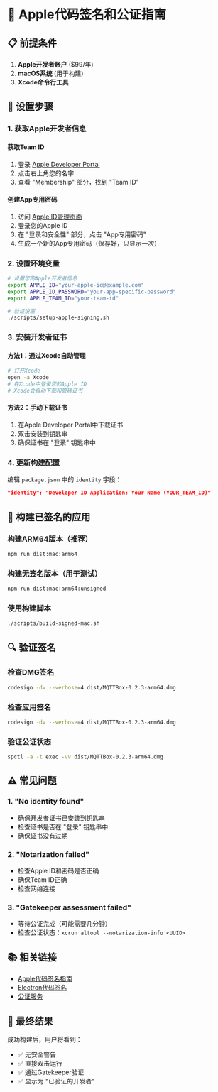 # 🍎 Apple代码签名和公证指南

## 📋 **前提条件**

1. **Apple开发者账户** ($99/年)
2. **macOS系统** (用于构建)
3. **Xcode命令行工具**

## 🔧 **设置步骤**

### 1. 获取Apple开发者信息

#### 获取Team ID
1. 登录 [Apple Developer Portal](https://developer.apple.com)
2. 点击右上角您的名字
3. 查看 "Membership" 部分，找到 "Team ID"

#### 创建App专用密码
1. 访问 [Apple ID管理页面](https://appleid.apple.com/account/manage)
2. 登录您的Apple ID
3. 在 "登录和安全性" 部分，点击 "App专用密码"
4. 生成一个新的App专用密码（保存好，只显示一次）

### 2. 设置环境变量

```bash
# 设置您的Apple开发者信息
export APPLE_ID="your-apple-id@example.com"
export APPLE_ID_PASSWORD="your-app-specific-password"
export APPLE_TEAM_ID="your-team-id"

# 验证设置
./scripts/setup-apple-signing.sh
```

### 3. 安装开发者证书

#### 方法1：通过Xcode自动管理
```bash
# 打开Xcode
open -a Xcode
# 在Xcode中登录您的Apple ID
# Xcode会自动下载和管理证书
```

#### 方法2：手动下载证书
1. 在Apple Developer Portal中下载证书
2. 双击安装到钥匙串
3. 确保证书在 "登录" 钥匙串中

### 4. 更新构建配置

编辑 `package.json` 中的 `identity` 字段：
```json
"identity": "Developer ID Application: Your Name (YOUR_TEAM_ID)"
```

## 🚀 **构建已签名的应用**

### 构建ARM64版本（推荐）
```bash
npm run dist:mac:arm64
```

### 构建无签名版本（用于测试）
```bash
npm run dist:mac:arm64:unsigned
```

### 使用构建脚本
```bash
./scripts/build-signed-mac.sh
```

## 🔍 **验证签名**

### 检查DMG签名
```bash
codesign -dv --verbose=4 dist/MQTTBox-0.2.3-arm64.dmg
```

### 检查应用签名
```bash
codesign -dv --verbose=4 dist/MQTTBox-0.2.3-arm64.dmg
```

### 验证公证状态
```bash
spctl -a -t exec -vv dist/MQTTBox-0.2.3-arm64.dmg
```

## ⚠️ **常见问题**

### 1. "No identity found"
- 确保开发者证书已安装到钥匙串
- 检查证书是否在 "登录" 钥匙串中
- 确保证书没有过期

### 2. "Notarization failed"
- 检查Apple ID和密码是否正确
- 确保Team ID正确
- 检查网络连接

### 3. "Gatekeeper assessment failed"
- 等待公证完成（可能需要几分钟）
- 检查公证状态：`xcrun altool --notarization-info <UUID>`

## 📚 **相关链接**

- [Apple代码签名指南](https://developer.apple.com/documentation/security/notarizing_macos_software_before_distribution)
- [Electron代码签名](https://www.electronjs.org/docs/latest/tutorial/code-signing)
- [公证服务](https://developer.apple.com/documentation/security/notarizing_macos_software_before_distribution)

## 🎯 **最终结果**

成功构建后，用户将看到：
- ✅ 无安全警告
- ✅ 直接双击运行
- ✅ 通过Gatekeeper验证
- ✅ 显示为 "已验证的开发者"
